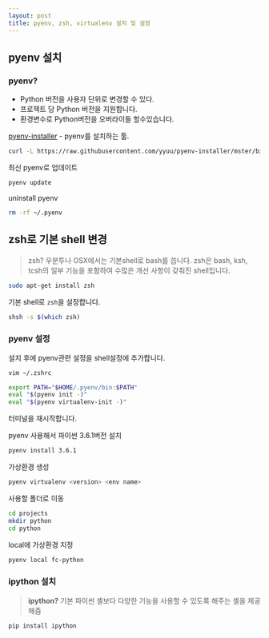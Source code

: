```yaml
---
layout: post
title: pyenv, zsh, virtualenv 설치 및 설정
---
```


## pyenv 설치

### pyenv?

* Python 버전을 사용자 단위로 변경할 수 있다.
* 프로젝트 당 Python 버전을 지원합니다.
* 환경변수로 Python버전을 오버라이들 할수있습니다.

[pyenv-installer](http://github.com/yyuu/pyenv-installer) - pyenv를 설치하는 툴.

```bash
curl -L https://raw.githubusercontent.com/yyuu/pyenv-installer/mster/bin/pyenv-installer | bash
```

최신 pyenv로 업데이트

```bash
pyenv update
```

uninstall pyenv

```bash
rm -rf ~/.pyenv
```

## zsh로 기본 shell 변경

> zsh? 우분투나 OSX에서는 기본shell로 bash를 씁니다. zsh은 bash, ksh, tcsh의 일부 기능을 포함하여 수많은 개선 사항이 갖춰진 shell입니다.

```bash
sudo apt-get install zsh
```

기본 shell로 `zsh`을 설정합니다.

```bash
shsh -s $(which zsh)
```

### pyenv 설정

설치 후에 pyenv관련 설정을 shell설정에 추가합니다.

```bash
vim ~/.zshrc

export PATH="$HOME/.pyenv/bin:$PATH"
eval "$(pyenv init -)"
eval "$(pyenv virtualenv-init -)"
```

터미널을 재시작합니다.

pyenv 사용해서 파이썬 3.6.1버전 설치

```bash
pyenv install 3.6.1
```

가상환경 생성

```bash
pyenv virtualenv <version> <env name>
```

사용할 폴더로 이동

```bash
cd projects
mkdir python
cd python
```

local에 가상환경 지정

```bash
pyenv local fc-python
```

### ipython 설치

> **ipython?** 기본 파이썬 셸보다 다양한 기능을 사용할 수 있도록 해주는 셸을 제공해줌

```bash
pip install ipython
```

